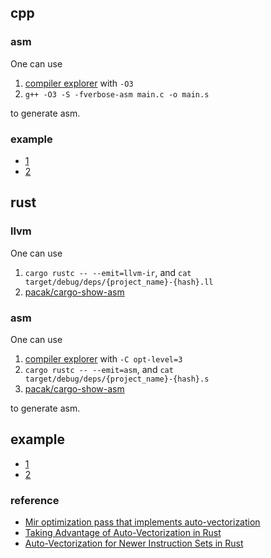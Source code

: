 ## cpp

### asm

One can use 

1. [compiler explorer](https://godbolt.org/) with `-O3`
2. `g++ -O3 -S -fverbose-asm main.c -o main.s` 

to generate asm.

### example

- [1](./cpp/1)
- [2](./cpp/2)

## rust

### llvm

One can use

1. `cargo rustc -- --emit=llvm-ir`, and `cat target/debug/deps/{project_name}-{hash}.ll`
2. [pacak/cargo-show-asm](https://github.com/pacak/cargo-show-asm)

### asm

One can use 

1. [compiler explorer](https://godbolt.org/) with `-C opt-level=3`
2. `cargo rustc -- --emit=asm`, and `cat target/debug/deps/{project_name}-{hash}.s`
3. [pacak/cargo-show-asm](https://github.com/pacak/cargo-show-asm)

to generate asm.

## example

- [1](./rust/1)
- [2](./rust/2)

### reference

- [Mir optimization pass that implements auto-vectorization](https://internals.rust-lang.org/t/mir-optimization-pass-that-implements-auto-vectorization/16360/11)
- [Taking Advantage of Auto-Vectorization in Rust](https://www.nickwilcox.com/blog/autovec/)
- [Auto-Vectorization for Newer Instruction Sets in Rust](https://www.nickwilcox.com/blog/autovec2/)
